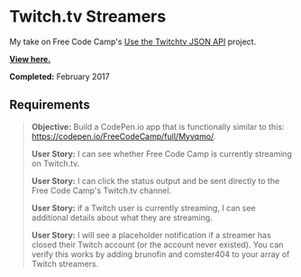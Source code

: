 # Twitch.tv Streamers

My take on Free Code Camp's [Use the Twitchtv JSON API](https://www.freecodecamp.com/challenges/use-the-twitchtv-json-api) project.

**[View here.](https://tempurturtul.github.io/fcc-projects/twitchtv-streamers/)**

**Completed:** February 2017

## Requirements

> **Objective:** Build a CodePen.io app that is functionally similar to this: https://codepen.io/FreeCodeCamp/full/Myvqmo/.
>
> **User Story:** I can see whether Free Code Camp is currently streaming on Twitch.tv.
>
> **User Story:** I can click the status output and be sent directly to the Free Code Camp's Twitch.tv channel.
>
> **User Story:** if a Twitch user is currently streaming, I can see additional details about what they are streaming.
>
> **User Story:** I will see a placeholder notification if a streamer has closed their Twitch account (or the account never existed). You can verify this works by adding brunofin and comster404 to your array of Twitch streamers.
